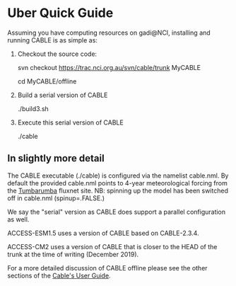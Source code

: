 # Uber Quick Guide

Assuming you have computing resources on gadi@NCI, installing and running CABLE is as simple as:

1. Checkout the source code:

    svn checkout https://trac.nci.org.au/svn/cable/trunk MyCABLE
    
    cd MyCABLE/offline

1. Build a serial version of CABLE

    ./build3.sh

1. Execute this serial version of CABLE

    ./cable


## In slightly more detail

The CABLE executable (./cable) is configured via the namelist cable.nml. By default the provided cable.nml points to 4-year meteorological forcing from the [Tumbarumba][fluxnet-tumba] fluxnet site. NB: spinning up the model has been switched off in cable.nml (spinup=.FALSE.)

We say the "serial" version as CABLE does support a parallel configuration as well.

ACCESS-ESM1.5 uses a version of CABLE based on CABLE-2.3.4.

ACCESS-CM2 uses a version of CABLE that is closer to the HEAD of the trunk at the time of writing (December 2019).

For a more detailed discussion of CABLE offline please see the other sections of the [Cable's User Guide][userguide].

[fluxnet-tumba]: http://sites.fluxdata.org/AU-Tum/
[userguide]: index.md